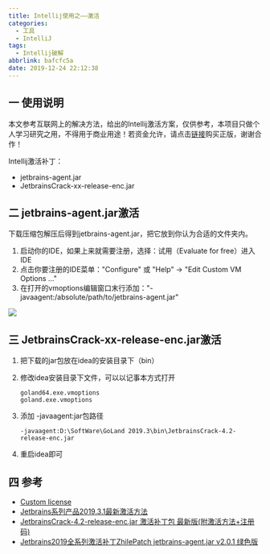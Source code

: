 ```yaml
---
title: Intellij使用之——激活
categories:
  - 工具
  - IntelliJ
tags:
  - Intellij破解
abbrlink: bafcfc5a
date: 2019-12-24 22:12:38
---
```

## 一 使用说明

本文参考互联网上的解决方法，给出的Intellij激活方案，仅供参考，本项目只做个人学习研究之用，不得用于商业用途！若资金允许，请点击[链接](https://www.jetbrains.com/idea/buy/)购买正版，谢谢合作！

Intellij激活补丁：  

* jetbrains-agent.jar
* JetbrainsCrack-xx-release-enc.jar

<!--more-->

## 二 jetbrains-agent.jar激活

下载压缩包解压后得到jetbrains-agent.jar，把它放到你认为合适的文件夹内。
1. 启动你的IDE，如果上来就需要注册，选择：试用（Evaluate for free）进入IDE
2. 点击你要注册的IDE菜单："Configure" 或 "Help" -> "Edit Custom VM Options ..."
3. 在打开的vmoptions编辑窗口末行添加："-javaagent:/absolute/path/to/jetbrains-agent.jar" 

![][1]

## 三 JetbrainsCrack-xx-release-enc.jar激活

1. 把下载的jar包放在idea的安装目录下（bin）
2. 修改idea安装目录下文件，可以以记事本方式打开

	```
	goland64.exe.vmoptions
	goland.exe.vmoptions
	```

3. 添加 -javaagent:jar包路径

   ```
   -javaagent:D:\SoftWare\GoLand 2019.3\bin\JetbrainsCrack-4.2-release-enc.jar
   ```
4. 重启idea即可

## 四 参考
* [Custom license][2]
* [Jetbrains系列产品2019.3.1最新激活方法][3]
* [JetbrainsCrack-4.2-release-enc.jar 激活补丁包 最新版(附激活方法+注册码)][4]
* [Jetbrains2019全系列激活补丁ZhilePatch jetbrains-agent.jar v2.0.1 绿色版][5]



[1]: https://jsd.onmicrosoft.cn/gh/PGzxc/CDN/blog-image/jetbrains-agent-active.png
[2]:https://zhile.io/custom-license.html
[3]:https://zhile.io/2018/08/25/jetbrains-license-server-crack.html
[4]:https://www.jb51.net/softs/669519.html
[5]:https://www.jb51.net/softs/672190.html

